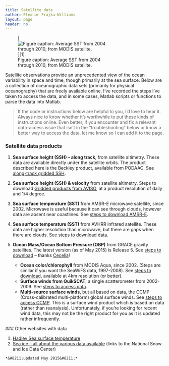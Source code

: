 ```yaml
---
title: Satellite data
author: Eleanor Frajka-Williams
layout: page
header: no
---
```

<figure id="attachment_1085" style="width: 300px;" class="wp-caption alignright">[<img src="http://i1.wp.com/69.195.124.112/~frajkawi/_sites/wp-content/uploads/2012/08/modis_sst1-300x259.png?resize=300%2C259" alt="Figure caption: Average SST from 2004 through 2010, from MODIS satellite." class="size-medium wp-image-1085" data-recalc-dims="1" />][1]<figcaption class="wp-caption-text">Figure caption: Average SST from 2004 through 2010, from MODIS satellite.</figcaption></figure>  
Satellite observations provide an unprecedented view of the ocean variability in space and time, though primarily at the sea surface. Below are a collection of oceanographic data sets (primarily for physical oceanography) that are freely available online. I&#8217;ve recorded the steps I&#8217;ve taken to access the data, and in some cases, Matlab scripts or functions to parse the data into Matlab.

> If the code or instructions below are helpful to you, I&#8217;d love to hear it. Always nice to know whether it&#8217;s worthwhile to put these kinds of instructions online. Even better, if you encounter and fix a relevant data-access issue that isn&#8217;t in the &#8220;troubleshooting&#8221; below or know a better way to access the data, let me know so I can add it to the page.

### Satellite data products

  1. **Sea surface height (SSH) &#8211; along track**, from satellite altimetry. These data are available directly under the satellite orbits. The product described here is the Beckley product, available from PODAAC. See [along-track gridded SSH][2].
  2. **Sea surface height (SSH) & velocity** from satellite altimetry. Steps to download [Gridded products from AVISO][3], at a product resolution of daily and 1/4 degree.
  3. **Sea surface temperature (SST)** from AMSR-E microwave satellite, since 2002. Microwave is useful because it can see through clouds, however data are absent near coastlines. See [steps to download AMSR-E][4].
  4. **Sea surface temperature (SST)** from AVHRR infrared satellite. These data are higher resolution than microwave, but there are gaps when there are clouds. See [steps to download data][5].
  5. **Ocean Mass/Ocean Bottom Pressure (OBP)** from GRACE gravity satellites. The latest version (as of May 2015) is Release 5. See [steps to download][6] &#8211; thanks [Cecelia][7]! 
      * **Ocean color/chlorophyll** from MODIS Aqua, since 2002. (Steps are similar if you want the SeaWiFS data, 1997-2008). See [steps to download][8], available at 4km resolution (or better).
      * **Surface winds from QuikSCAT**, a single scatterometer from 2002-2009. See [steps to access data][9].
      * **Multi-source surface winds**, but all based on data, the CCMP (Cross-calibrated multi-platform) global surface winds. See [steps to access CCMP][10]. This is a surface wind product which is based on data (rather than reanalysis). Unfortunately, if you&#8217;re looking for recent wind data, this may not be the right product for you as it is updated rather infrequently.</ol> 
    ### Other websites with data
    
      1. [Hadley Sea surface temperature][11]
      2. [Sea ice &#8211; all about the various data available][12] (links to the National Snow and Ice Data Center)
    
    *&#8211;updated May 2015&#8211;*

 [1]: http://i0.wp.com/observationaloceanography.com/wp-content/uploads/2012/08/modis_sst1.png
 [2]: http://observationaloceanography.com/along-track-gridded-altimetry/ "Along-track gridded altimetry"
 [3]: http://observationaloceanography.com/ssh-velocity-altimetry/ "SSH & velocity – Altimetry"
 [4]: http://observationaloceanography.com/sst-amsre/ "Sea surface temperatures – AMSRE microwave data"
 [5]: http://observationaloceanography.com/satellite-data/sea-surface-temperatures-avhrr-pathfinder/
 [6]: http://observationaloceanography.com/ocean-mass-grace/ "Ocean mass – GRACE"
 [7]: http://psc.apl.washington.edu/wordpress/people/students/cecilia-peralta-ferriz/
 [8]: http://observationaloceanography.com/ocean-color-modis-aqua/ "Ocean color – MODIS Aqua"
 [9]: http://observationaloceanography.com/winds-quikscat/ "Winds – QuikSCAT"
 [10]: http://observationaloceanography.com/winds-ccmp/ "Winds – CCMP (Cross-calibrated multi-platform)"
 [11]: http://www.metoffice.gov.uk/hadobs/hadisst/
 [12]: http://nsidc.org/data/seaice/index.html